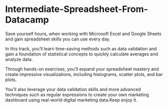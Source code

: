 # Intermediate-Spreadsheet-From-Datacamp
Save yourself hours, when working with Microsoft Excel and Google Sheets and gain spreadsheet skills you can use every day.

In this track, you’ll learn time-saving methods such as data validation and gain a foundation of statistical concepts to quickly calculate averages and analyze data. 

Through hands-on exercises, you’ll expand your spreadsheet mastery and create impressive visualizations, including histograms, scatter plots, and bar plots. 

You’ll also leverage your data validation skills and more advanced techniques such as regular expressions to create your own marketing dashboard using real-world digital marketing data.Keep enjoy it.
